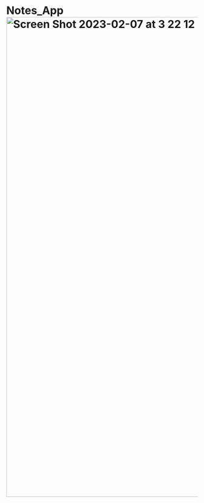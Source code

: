 # Notes_App<img width="1261" alt="Screen Shot 2023-02-07 at 3 22 12 PM" src="https://user-images.githubusercontent.com/63207127/217271009-77a75d15-d7d2-485f-911d-1c4cc8b4a455.png">
